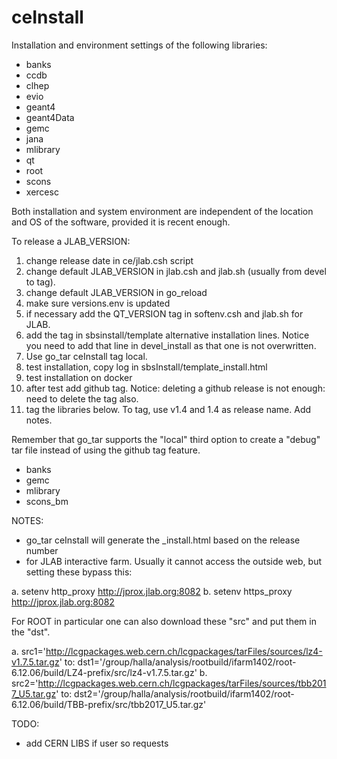 # ceInstall

Installation and environment settings of the following libraries:

- banks
- ccdb
- clhep
- evio
- geant4
- geant4Data
- gemc
- jana
- mlibrary
- qt
- root
- scons
- xercesc


Both installation and system environment are independent of the location and OS of the software, provided it is recent enough.


To release a JLAB_VERSION: 

1. change release date in ce/jlab.csh script
2. change default JLAB_VERSION in jlab.csh and jlab.sh (usually from devel to tag). 
3. change default JLAB_VERSION in go_reload
4. make sure versions.env is updated
5. if necessary add the QT_VERSION tag in softenv.csh and jlab.sh for JLAB.
6. add the tag in sbsinstall/template alternative installation lines. Notice you need to add that line in devel_install as that one is not overwritten.
7. Use go_tar ceInstall tag local. 
8. test installation, copy log in sbsInstall/template_install.html
9. test installation on docker
10. after test add github tag. Notice: deleting a github release is not enough: need to delete the tag also.
11. tag the libraries below. To tag, use v1.4 and 1.4 as release name. Add notes.

Remember that go_tar supports the "local" third option to create a "debug" tar file instead of using the github tag feature.

- banks
- gemc 
- mlibrary
- scons_bm


NOTES:

- go_tar ceInstall will generate the _install.html based on the release number
- for JLAB interactive farm. Usually it cannot access the outside web, but setting these bypass this:

a. setenv http_proxy http://jprox.jlab.org:8082
b. setenv https_proxy http://jprox.jlab.org:8082

For ROOT in particular one can also download these "src" and put them in the "dst".

a. src1='http://lcgpackages.web.cern.ch/lcgpackages/tarFiles/sources/lz4-v1.7.5.tar.gz' to: dst1='/group/halla/analysis/rootbuild/ifarm1402/root-6.12.06/build/LZ4-prefix/src/lz4-v1.7.5.tar.gz'
b. src2='http://lcgpackages.web.cern.ch/lcgpackages/tarFiles/sources/tbb2017_U5.tar.gz' to: dst2='/group/halla/analysis/rootbuild/ifarm1402/root-6.12.06/build/TBB-prefix/src/tbb2017_U5.tar.gz'



TODO:

- add CERN LIBS if user so requests
